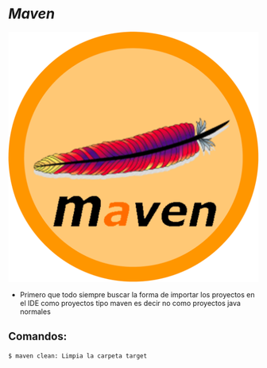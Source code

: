 # _Maven_

![Image text](https://github.com/andres4715-gif/importanDocuments/blob/master/imagenes/Maven-Icono-www.Jarroba.com_.png)

- Primero que todo siempre buscar la forma de importar los proyectos en el IDE como proyectos tipo maven es decir no como proyectos java normales

## Comandos:

```shell
$ maven clean: Limpia la carpeta target


```
